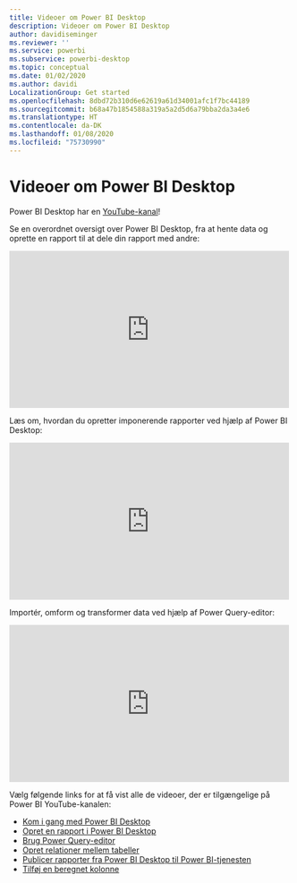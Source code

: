 ```yaml
---
title: Videoer om Power BI Desktop
description: Videoer om Power BI Desktop
author: davidiseminger
ms.reviewer: ''
ms.service: powerbi
ms.subservice: powerbi-desktop
ms.topic: conceptual
ms.date: 01/02/2020
ms.author: davidi
LocalizationGroup: Get started
ms.openlocfilehash: 8dbd72b310d6e62619a61d34001afc1f7bc44189
ms.sourcegitcommit: b68a47b1854588a319a5a2d5d6a79bba2da3a4e6
ms.translationtype: HT
ms.contentlocale: da-DK
ms.lasthandoff: 01/08/2020
ms.locfileid: "75730990"
---
```

# <a name="power-bi-desktop-videos"></a>Videoer om Power BI Desktop

Power BI Desktop har en [YouTube-kanal](https://www.youtube.com/playlist?list=PL1N57mwBHtN2q1WbU5O29rrn_A0lkVv9p)!

Se en overordnet oversigt over Power BI Desktop, fra at hente data og oprette en rapport til at dele din rapport med andre: 

<iframe width="500" height="281" src="https://www.youtube.com/embed/Qgam9M8I0xA" frameborder="0" allowfullscreen></iframe>

Læs om, hvordan du opretter imponerende rapporter ved hjælp af Power BI Desktop:

<iframe width="500" height="281" src="https://www.youtube.com/embed/IMAsitQ2cAc" frameborder="0" allowfullscreen></iframe> 

Importér, omform og transformer data ved hjælp af Power Query-editor:

<iframe width="500" height="281" src="https://www.youtube.com/embed/ByIUx-HmQbw" frameborder="0" allowfullscreen></iframe> 

Vælg følgende links for at få vist alle de videoer, der er tilgængelige på Power BI YouTube-kanalen:

- [Kom i gang med Power BI Desktop](https://www.youtube.com/watch?v=Qgam9M8I0xA)
- [Opret en rapport i Power BI Desktop](https://www.youtube.com/watch?v=IMAsitQ2cAc)
- [Brug Power Query-editor](https://www.youtube.com/watch?v=ByIUx-HmQbw)
- [Opret relationer mellem tabeller](https://www.youtube.com/watch?v=fVW4MCr0APA)
- [Publicer rapporter fra Power BI Desktop til Power BI-tjenesten](https://www.youtube.com/watch?v=ObwsFdC9e94)
- [Tilføj en beregnet kolonne](https://www.youtube.com/watch?v=62mLfiNcqVM)
